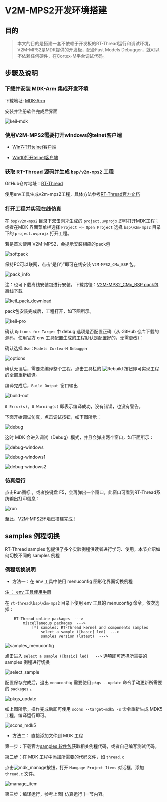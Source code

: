 # V2M-MPS2开发环境搭建

## 目的

> 本文的目的是搭建一套不依赖于开发板的RT-Thread运行和调试环境，V2M-MPS2是MDK提供的开发板，配合Fast Models Debugger，就可以不依赖任何硬件，在Cortex-M平台调试代码。

## 步骤及说明

### 下载并安装 MDK-Arm 集成开发环境

下载地址: [MDK-Arm](https://www.keil.com/download/product)

安装并注册软件完成后界面

![keil-mdk](./figures/keil-mdk.png)

### 使用V2M-MPS2需要打开windows的telnet客户端

* [Win7打开telnet客户端](https://jingyan.baidu.com/article/eb9f7b6d8701ae869364e826.html)

* [Win10打开telnet客户端](https://jingyan.baidu.com/article/ceb9fb10a9a1b48cad2ba0c4.html)

### 获取 RT-Thread 源码并生成 `bsp/v2m-mps2` 工程

GitHub仓库地址：[RT-Thread](https://github.com/RT-Thread/rt-thread)

使用env工具生成v2m-mps2工程，具体方法参考[RT-Thread官方文档](https://www.rt-thread.org/document/site/docs/tools/env/env-user-manual/)

### 打开工程并实现在线仿真

在 `bsp\v2m-mps2` 目录下双击刚才生成的 `project.uvprojx` 即可打开MDK工程；或者在MDK 界面菜单栏选择 `Project –> Open Project` 选择 `bsp\v2m-mps2` 目录下的 `project.uvprojx` 打开工程。

若是首次使用 V2M-MPS2，会提示安装相应的pack包

![softpack](./figures/softpack.png)

保持PC可以联网，点击“是(Y)”即可在线安装 `V2M-MPS2_CMx_BSP` 包。

![pack_info](./figures/pack_info.png)

注：也可下载离线安装包进行安装，下载路径：[V2M-MPS2_CMx_BSP pack包离线下载](http://www.keil.com/dd2/pack/)

![keil_pack_download](./figures/keil_pack_download.png)

pack包安装完成后，工程打开，如下图所示。

![keil-pro](./figures/keil-pro.png)

确认 `Options for Target` 中 debug 选项是否配置正确（从 GitHub 仓库下载的源码，使用官方 env 工具配置生成的工程默认是配置好的，无需更改）：

确认选择 `Use：Models Cortex-M Debugger`

![options](./figures/options.png)

确认无误后，需要先编译整个工程。点击工具栏的 ![Rebuild](./figures/rebuild.png) 按钮即可实现工程的全部重新编译。

编译完成后，```Build Output ```窗口输出

![build-out](./figures/build-out.png)

`0 Error(s), 0 Warning(s)` 即表示编译成功，没有错误，也没有警告。

下面开始调试仿真，点击调试按钮，如下图所示：

![debug](./figures/debug.png)

这时 MDK 会进入调试（Debug）模式，并且会弹出两个窗口，如下面所示：

![debug-windows](./figures/debug-windows.png)

![debug-windows1](./figures/debug-windows1.png)

![debug-windows2](./figures/debug-windows2.png)

### 仿真运行

点击Run图标 ，或者按键盘 F5，会再弹出一个窗口，此窗口可看到RT-Thread系统输出打印信息：

![run](./figures/run.png)

至此，V2M-MPS2环境已搭建完成！

## samples 例程切换

RT-Thread samples 包提供了多个实验例程供读者进行学习、使用，本节介绍如何切换不同的 samples 例程

### 例程切换说明

* 方法一：在 env 工具中使用 menuconfig 图形化界面切换例程

[注 ： env 工具使用手册](https://www.rt-thread.org/document/site/docs/tools/env/env-user-manual/)

在 `rt-thread\bsp\v2m-mps2` 目录下使用 env 工具的 menuconfig 命令，依次选择：

```{.c}
	RT-Thread online packages  --->
		miscellaneous packages  --->
			[*] samples: RT-Thread kernel and components samples
				select a sample ([basic] led)  --->
				samples version (latest)  --->
```

![samples_menuconfig](./figures/samples_menuconfig.png)

点击进入 `select a sample ([basic] led)   -->` 选项即可选择所需要的 samples 例程进行切换

![select_sample](./figures/select_sample.png)

配置保存完成后，退出 `menuconfig` 需要使用 `pkgs --update` 命令手动更新所需要的 `packages` 。

![pkgs_update](./figures/pkgs_update.png)

如上图所示，操作完成后即可使用 `scons --target=mdk5 -s` 命令重新生成 MDK5 工程，编译运行即可。

![scons_mdk5](./figures/scons_mdk5.png)

* 方法二： 直接添加文件到 MDK 工程

第一步：下载官方[samples 软件包](https://github.com/RT-Thread-packages/samples)获取相关例程代码，或者自己编写测试代码。

第二步：在 MDK 工程中添加所需要的代码文件，如 `thread.c`

点击![mdk_manage](./figures/mdk_manage.png)按钮，打开 `Mangage Project Items` 对话框，添加 `thread.c` 文件。

![manage_item](./figures/manage_item.png)

第三步：编译运行，参考上面[ 仿真运行 ]一节内容。
